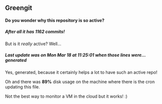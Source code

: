 ## Greengit

#### Do you wonder why this repository is so active?

##### After all it has 1162 commits!

But is it *really* active? Well...

##### Last update was on Mon Mar 18 at 11:25:01 when those lines were... generated

Yes, generated, because it certainly helps a lot to have such an active repo!

Oh and there was **89%** disk usage on the machine
where there is the cron updating this file.

Not the best way to monitor a VM in the cloud but it works! :)
